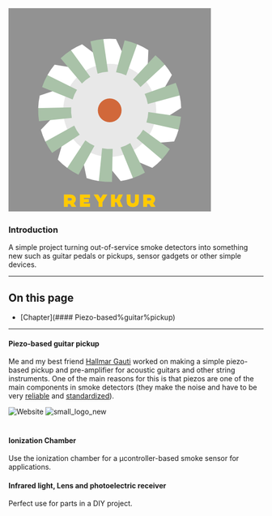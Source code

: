 ![small_logo_new](https://raw.githubusercontent.com/thorri-lindal/Reykur/main/Graphics/Logo/gold_003.png?token=AOMJKSNZPP4IVIODFL6T4EDAHPY7Y)
### Introduction 
A simple project turning out-of-service smoke detectors into something new such as guitar pedals or pickups, sensor gadgets or other simple devices.

----

## On this page
- [Chapter](#### Piezo-based%guitar%pickup)

----

#### Piezo-based guitar pickup

Me and my best friend [Hallmar Gauti](https://github.com/hallmar) worked on making a simple piezo-based pickup and pre-amplifier for acoustic guitars and other string instruments. One of the main reasons for this is that piezos are one of the main components in smoke detectors (they make the noise and have to be very [reliable](https://web.archive.org/web/20100822192559/http://www.fire.nist.gov/bfrlpubs/fire07/art063.html) and [standardized](https://web.archive.org/web/20130520093208/http://www.cen.eu/cen/Sectors/TechnicalCommitteesWorkshops/CENTechnicalCommittees/Pages/Standards.aspx?param=6055&title=Fire%20detection%20and%20fire%20alarm%20systems)).

![Website](https://img.shields.io/website?down_color=lightgrey&down_message=dead&style=plastic&up_color=blue&up_message=online&url=https%3A%2F%2Fgithub.com%2Fthorrilindalg%2Fsmokie)
![small_logo_new](https://img.shields.io/badge/Þorri%20L%C3%ADndal-Hacker-red)

#

#### Ionization Chamber
Use the ionization chamber for a µcontroller-based smoke sensor for applications.

#### Infrared light, Lens and photoelectric receiver
Perfect use for parts in a DIY project.

